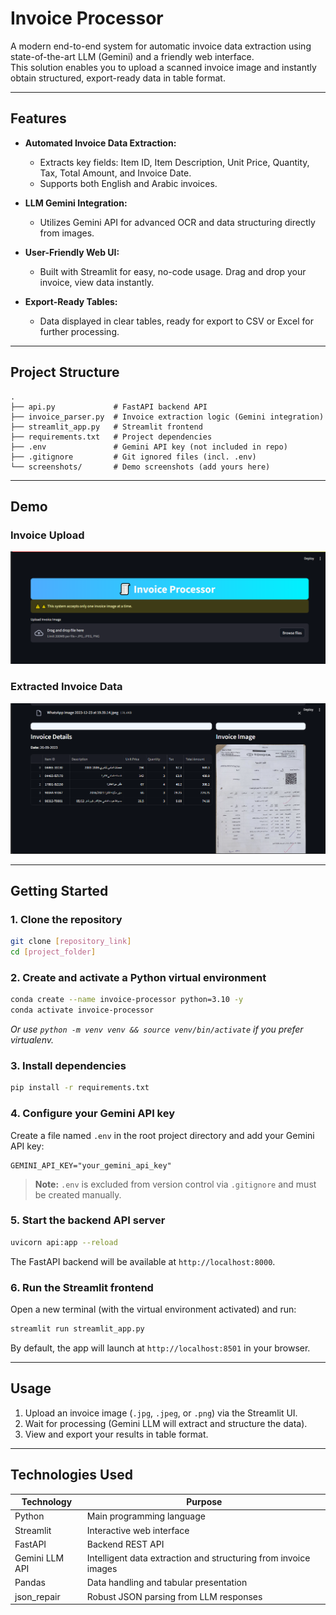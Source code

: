 # Invoice Processor

A modern end-to-end system for automatic invoice data extraction using state-of-the-art LLM (Gemini) and a friendly web interface.  
This solution enables you to upload a scanned invoice image and instantly obtain structured, export-ready data in table format.

---

## Features

* **Automated Invoice Data Extraction:**

  * Extracts key fields: Item ID, Item Description, Unit Price, Quantity, Tax, Total Amount, and Invoice Date.
  * Supports both English and Arabic invoices.

* **LLM Gemini Integration:**

  * Utilizes Gemini API for advanced OCR and data structuring directly from images.

* **User-Friendly Web UI:**

  * Built with Streamlit for easy, no-code usage. Drag and drop your invoice, view data instantly.

* **Export-Ready Tables:**

  * Data displayed in clear tables, ready for export to CSV or Excel for further processing.

---

## Project Structure

```
.
├── api.py             # FastAPI backend API
├── invoice_parser.py  # Invoice extraction logic (Gemini integration)
├── streamlit_app.py   # Streamlit frontend
├── requirements.txt   # Project dependencies
├── .env               # Gemini API key (not included in repo)
├── .gitignore         # Git ignored files (incl. .env)
└── screenshots/       # Demo screenshots (add yours here)
```

---

## Demo

### Invoice Upload

![Upload Invoice](./screenshots/upload_page.png)

### Extracted Invoice Data

![Extracted Table](./screenshots/extracted_table.png)

---

## Getting Started

### 1. Clone the repository

```bash
git clone [repository_link]
cd [project_folder]
```

### 2. Create and activate a Python virtual environment

```bash
conda create --name invoice-processor python=3.10 -y
conda activate invoice-processor
```

*Or use `python -m venv venv && source venv/bin/activate` if you prefer virtualenv.*

### 3. Install dependencies

```bash
pip install -r requirements.txt
```

### 4. Configure your Gemini API key

Create a file named `.env` in the root project directory and add your Gemini API key:

```
GEMINI_API_KEY="your_gemini_api_key"
```

> **Note:** `.env` is excluded from version control via `.gitignore` and must be created manually.

### 5. Start the backend API server

```bash
uvicorn api:app --reload
```

The FastAPI backend will be available at `http://localhost:8000`.

### 6. Run the Streamlit frontend

Open a new terminal (with the virtual environment activated) and run:

```bash
streamlit run streamlit_app.py
```

By default, the app will launch at `http://localhost:8501` in your browser.

---

## Usage

1. Upload an invoice image (`.jpg`, `.jpeg`, or `.png`) via the Streamlit UI.
2. Wait for processing (Gemini LLM will extract and structure the data).
3. View and export your results in table format.

---

## Technologies Used

| Technology     | Purpose                                                         |
| -------------- | --------------------------------------------------------------- |
| Python         | Main programming language                                       |
| Streamlit      | Interactive web interface                                       |
| FastAPI        | Backend REST API                                                |
| Gemini LLM API | Intelligent data extraction and structuring from invoice images |
| Pandas         | Data handling and tabular presentation                          |
| json\_repair   | Robust JSON parsing from LLM responses                          |
